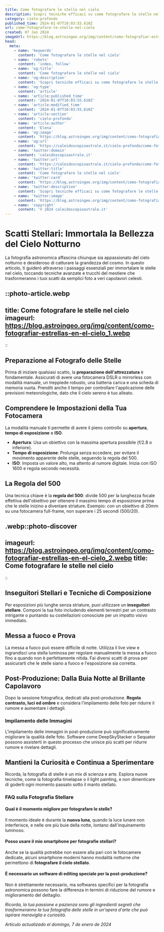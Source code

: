 ```yaml
---
title: Come fotografare le stelle nel cielo
description: Scopri tecniche efficaci su come fotografare le stelle nel cielo, con consigli pratici e attrezzatura adatta. Immortala la notte in uno scatto!
category: cielo-profondo
published_time: 2024-01-07T10:03:55.610Z
url: come-fotografare-le-stelle-nel-cielo
created: 07 Jan 2024
imageUrl: https://blog.astroingeo.org/img/content/como-fotografiar-estrellas-en-el-cielo_1.webp
head:
  meta:
    - name: 'keywords'
      content: 'Come fotografare le stelle nel cielo'
    - name: 'robots'
      content: 'index, follow'
    - name: 'og:title'
      content: 'Come fotografare le stelle nel cielo'
    - name: 'og:description'
      content: 'Scopri tecniche efficaci su come fotografare le stelle nel cielo, con consigli pratici e attrezzatura adatta. Immortala la notte in uno scatto!'
    - name: 'og:type'
      content: 'article'
    - name: 'article:published_time'
      content: '2024-01-07T10:03:55.610Z'
    - name: 'article:modified_time'
      content: '2024-01-07T10:03:55.610Z'
    - name: 'article:section'
      content: 'cielo-profondo'
    - name: 'article:author'
      content: 'Elena'
    - name: 'og:image'
      content: 'https://blog.astroingeo.org/img/content/como-fotografiar-estrellas-en-el-cielo_1.webp'
    - name: 'og:url'
      content: 'https://caleidoscopioastrale.it/cielo-profondo/come-fotografare-le-stelle-nel-cielo'
    - name: 'twitter:domain'
      content: 'caleidoscopioastrale.it'
    - name: 'twitter:url'
      content: 'https://caleidoscopioastrale.it/cielo-profondo/come-fotografare-le-stelle-nel-cielo'
    - name: 'twitter:title'
      content: 'Come fotografare le stelle nel cielo'
    - name: 'twitter:card'
      content: 'https://blog.astroingeo.org/img/content/como-fotografiar-estrellas-en-el-cielo_1.webp'
    - name: 'twitter:description'
      content: 'Scopri tecniche efficaci su come fotografare le stelle nel cielo, con consigli pratici e attrezzatura adatta. Immortala la notte in uno scatto!'
    - name: 'twitter:image'
      content: 'https://blog.astroingeo.org/img/content/como-fotografiar-estrellas-en-el-cielo_1.webp'
    - name: 'copyright'
      content: '© 2024 caleidoscopioastrale.it'
---
```

# Scatti Stellari: Immortala la Bellezza del Cielo Notturno

La fotografia astronomica affascina chiunque sia appassionato del cielo notturno e desideroso di catturare la grandezza del cosmo. In questo articolo, ti guiderò attraverso i passaggi essenziali per immortalare le stelle nel cielo, toccando tecniche avanzate e trucchi del mestiere che trasformeranno i tuoi scatti da semplici foto a veri capolavori celesti.

::photo-article.webp
---
title: Come fotografare le stelle nel cielo
imageurl: https://blog.astroingeo.org/img/content/como-fotografiar-estrellas-en-el-cielo_1.webp
---
::

## Preparazione al Fotografo delle Stelle

Prima di iniziare qualsiasi scatto, la **preparazione dell'attrezzatura** è fondamentale. Assicurati di avere una fotocamera DSLR o mirrorless con modalità manuale, un treppiede robusto, una batteria carica e una scheda di memoria vuota. Prenditi anche il tempo per controllare l'applicazione delle previsioni meteorologiche, dato che il cielo sereno è tuo alleato.

## Comprendere le Impostazioni della Tua Fotocamera

La modalità manuale ti permette di avere il pieno controllo su **apertura**, **tempo di esposizione** e **ISO**.

- **Apertura**: Usa un obiettivo con la massima apertura possibile (f/2.8 o inferiore).
- **Tempo di esposizione**: Prolunga senza eccedere, per evitare il movimento apparente delle stelle, seguendo la regola del 500.
- **ISO**: Imposta un valore alto, ma attento al rumore digitale. Inizia con ISO 1600 e regola secondo necessità.

## La Regola del 500

Una tecnica chiave è la **regola del 500**: divide 500 per la lunghezza focale effettiva dell'obiettivo per ottenere il massimo tempo di esposizione prima che le stelle inizino a diventare striature. Esempio: con un obiettivo di 20mm su una fotocamera full-frame, non superare i 25 secondi (500/20).

.webp::photo-discover
---
imageurl: https://blog.astroingeo.org/img/content/como-fotografiar-estrellas-en-el-cielo_2.webp
title: Come fotografare le stelle nel cielo
---
::

## Inseguitori Stellari e Tecniche di Composizione

Per esposizioni più lunghe senza striature, puoi utilizzare un **inseguitori stellare**. Componi la tua foto includendo elementi terrestri per un contrasto intrigante o puntando su costellazioni conosciute per un impatto visivo immediato.

## Messa a fuoco e Prova

La messa a fuoco può essere difficile di notte. Utilizza il live view e ingrandisci una stella luminosa per regolare manualmente la messa a fuoco fino a quando non è perfettamente nitida. Fai diversi scatti di prova per assicurarti che le stelle siano a fuoco e l'esposizione sia corretta.

## Post-Produzione: Dalla Buia Notte al Brillante Capolavoro

Dopo la sessione fotografica, dedicati alla post-produzione. **Regola contrasto, luci ed ombre** e considera l'impilamento delle foto per ridurre il rumore e aumentare i dettagli.

### Impilamento delle Immagini

L'impilamento delle immagini in post-produzione può significativamente migliorare la qualità delle foto. Software come DeepSkyStacker o Sequator possono assisterti in questo processo che unisce più scatti per ridurre rumore e rivelare dettagli.

## Mantieni la Curiosità e Continua a Sperimentare

Ricorda, la fotografia di stelle è un mix di scienza e arte. Esplora nuove tecniche, come la fotografia timelapse o il light painting, e non dimenticare di goderti ogni momento passato sotto il manto stellato.

### FAQ sulla Fotografia Stellare

#### Qual è il momento migliore per fotografare le stelle?
Il momento ideale è durante la **nuova luna**, quando la luce lunare non interferisce, e nelle ore più buie della notte, lontano dall'inquinamento luminoso.

#### Posso usare il mio smartphone per fotografie stellari?
Anche se la qualità potrebbe non essere alla pari con le fotocamere dedicate, alcuni smartphone moderni hanno modalità notturne che permettono di **fotografare il cielo stellato**.

#### È necessario un software di editing speciale per la post-produzione?
Non è strettamente necessario, ma softwares specifici per la fotografia astronomica possono fare la differenza in termini di riduzione del rumore e miglioramento del dettaglio.

*Ricorda, la tua passione e pazienza sono gli ingredienti segreti che trasformeranno la tua fotografia delle stelle in un'opera d'arte che può ispirare meraviglia e curiosità.*

_Artículo actualizado el domingo, 7 de enero de 2024_